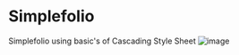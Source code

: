 # Simplefolio
Simplefolio using basic's of Cascading Style Sheet
![image](https://github.com/om6208/Simplefolio/assets/116423195/d9db3923-3530-48a2-be83-63ea0fe3fd08)
